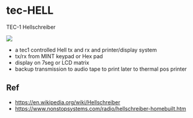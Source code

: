# tec-HELL
TEC-1 Hellschreiber

![](https://en.wikipedia.org/wiki/File:Feldhell.jpg)

- a tec1 controlled Hell tx and rx and printer/display system
- tx/rx from MINT keypad or Hex pad 
- display on 7seg or LCD matrix
- backup transmission to audio tape to print later to thermal pos printer


## Ref
- https://en.wikipedia.org/wiki/Hellschreiber
- https://www.nonstopsystems.com/radio/hellschreiber-homebuilt.htm

